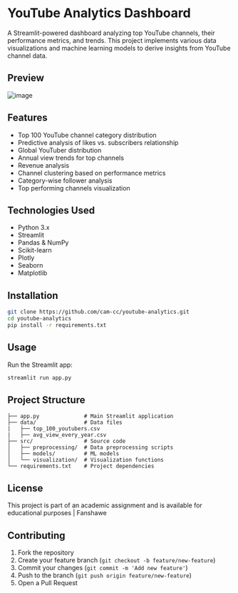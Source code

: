 # YouTube Analytics Dashboard

A Streamlit-powered dashboard analyzing top YouTube channels, their performance metrics, and trends. This project implements various data visualizations and machine learning models to derive insights from YouTube channel data.

## Preview

![image](https://github.com/user-attachments/assets/ae8bbe59-c378-4303-932c-2e409485c960)


## Features

- Top 100 YouTube channel category distribution
- Predictive analysis of likes vs. subscribers relationship
- Global YouTuber distribution
- Annual view trends for top channels
- Revenue analysis
- Channel clustering based on performance metrics
- Category-wise follower analysis
- Top performing channels visualization

## Technologies Used

- Python 3.x
- Streamlit
- Pandas & NumPy
- Scikit-learn
- Plotly
- Seaborn
- Matplotlib

## Installation

```bash
git clone https://github.com/cam-cc/youtube-analytics.git
cd youtube-analytics
pip install -r requirements.txt
```

## Usage

Run the Streamlit app:
```bash
streamlit run app.py
```

## Project Structure

```
├── app.py              # Main Streamlit application
├── data/               # Data files
|   ├── top_100_youtubers.csv
|   ├── avg_view_every_year.csv
├── src/                # Source code
│   ├── preprocessing/  # Data preprocessing scripts
│   ├── models/         # ML models
│   └── visualization/  # Visualization functions
└── requirements.txt    # Project dependencies
```

## License

This project is part of an academic assignment and is available for educational purposes | Fanshawe

## Contributing

1. Fork the repository
2. Create your feature branch (`git checkout -b feature/new-feature`)
3. Commit your changes (`git commit -m 'Add new feature'`)
4. Push to the branch (`git push origin feature/new-feature`)
5. Open a Pull Request

